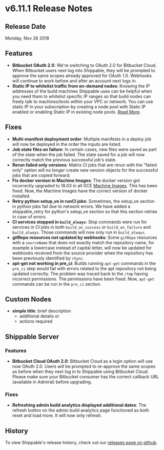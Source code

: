 # v6.11.1 Release Notes

## Release Date

Monday, Nov 26 2018

## Features

- **Bitbucket OAuth 2.0**: We're switching to OAuth 2.0 for Bitbucket Cloud. When Bitbucket users next log into Shippable, they will be prompted to approve the same scopes already approved for OAuth 1.0. Webhooks will continue to work before and after an account next logs in.
- **Static IP to whitelist traffic from on-demand nodes**:  Knowing the IP addresses of the build machines Shippable uses can be helpful when you need them to whitelist specific IP ranges so that build nodes can freely talk to machines/tools within your VPC or network. You can use static IP in your subscription by creating a node pool with Static IP enabled or enabling Static IP in existing node pools. [Read More](http://docs.shippable.com/platform/management/subscription/node-pools/#using-static-ip-to-whitelist-traffic-from-on-demand-nodes).

## Fixes

- **Multi-manifest deployment order**: Multiple manifests in a deploy job will now be deployed in the order the inputs are listed.
- **Job state files on failure**: In certain cases, new files were saved as part of the state when the job failed. The state saved for a job will now correctly match the previous successful job's state.
- **Rerun failed only versions**: Matrix CI jobs that are rerun with the "failed only" option will no longer create new version objects for the successful jobs that are copied forward.
- **Fix docker version in Machine Images**: The docker version got incorrectly upgraded to 18.03 in all GCE [Machine Images](http://docs.shippable.com/platform/runtime/machine-image/ami-overview/). This has been fixed. Now, the Machine Images have the correct version of docker installed.
- **Retry python setup_ve in runCI jobs**: Sometimes, the setup_ve section in python jobs fail due to network errors. We have added a shippable_retry for python's setup_ve section so that this section retries in case of errors.
- **CI services stopped in `build_always`**: Stop commands were run for services in CI jobs in both `build_on_success` or `build_on_failure` and `build_always`. Those commands will now only run in `build_always`.
- **gitRepo resources not updated by webhooks**: Some `gitRepo` resources with a `sourceName` that does not exactly match the repository name, for example a lowercase instead of capital letter, will now be updated for webhooks received from the source provider when the repository has been previously identified by `rSync`.
- **apt-get not working in pre_ci**: Builds running `apt-get` commands in the `pre_ci` step would fail with errors related to the apt repository not being updated correctly. The problem was traced back to the `/tmp` having incorrect permissions. The permissions have been fixed. Now, `apt-get` commands can be run in the `pre_ci` section.

## Custom Nodes

- **simple title**: brief description
  - additional details or
  - actions required

## Shippable Server

### Features

- **Bitbucket Cloud OAuth 2.0**: Bitbucket Cloud as a login option will use now OAuth 2.0. Users will be prompted to re-approve the same scopes as before when they next log in to Shippable using Bitbucket Cloud. Please make sure your Bitbucket consumer has the correct callback URL (available in Admiral) before upgrading.

### Fixes

- **Refreshing admin build analytics displayed additional dates**: The refresh button on the admin build analytics page functioned as both reset and load more. It will now only refresh.

## History

To view Shippable's release history, check out our [releases page on github](https://github.com/Shippable/admiral/releases).
